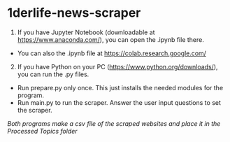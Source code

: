 # 1derlife-news-scraper


1. If you have Jupyter Notebook (downloadable at https://www.anaconda.com/),
you can open the .ipynb file there.

- You can also the .ipynb file at https://colab.research.google.com/

2. If you have Python on your PC (https://www.python.org/downloads/), you can run the .py files.

- Run prepare.py only once. This just installs the needed modules for the program.
- Run main.py to run the scraper. Answer the user input questions to set the scraper.


*Both programs make a csv file of the scraped websites and place it in the Processed Topics folder*

